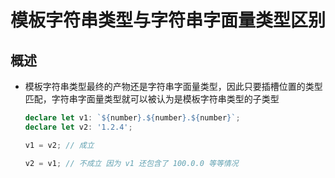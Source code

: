 # 模板字符串类型与字符串字面量类型区别

## 概述

  - 模板字符串类型最终的产物还是字符串字面量类型，因此只要插槽位置的类型匹配，字符串字面量类型就可以被认为是模板字符串类型的子类型

    ```typescript
    declare let v1: `${number}.${number}.${number}`;
    declare let v2: '1.2.4';

    v1 = v2; // 成立

    v2 = v1; // 不成立 因为 v1 还包含了 100.0.0 等等情况
    ```

